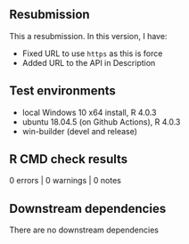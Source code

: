 ## Resubmission

This a resubmission. In this version, I have:

* Fixed URL to use `https` as this is force
* Added URL to the API in Description

## Test environments
* local Windows 10 x64 install, R 4.0.3
* ubuntu 18.04.5 (on Github Actions), R 4.0.3
* win-builder (devel and release)

## R CMD check results

0 errors | 0 warnings | 0 notes

## Downstream dependencies

There are no downstream dependencies

